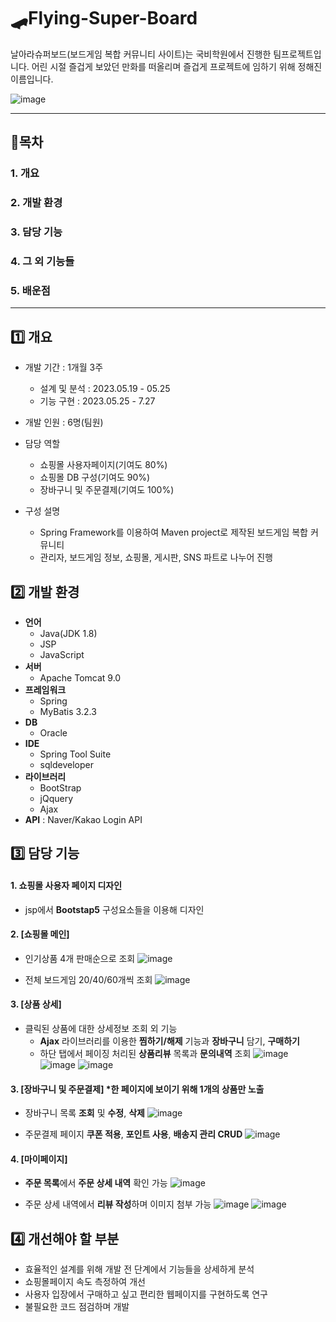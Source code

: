 # 🛹Flying-Super-Board
날아라슈퍼보드(보드게임 복합 커뮤니티 사이트)는 국비학원에서 진행한 팀프로젝트입니다.
어린 시절 즐겁게 보았던 만화를 떠올리며 즐겁게 프로젝트에 임하기 위해 정해진 이름입니다.

![image](https://github.com/jaeheeeKim/Flying-Super-Board/assets/137701489/5a0775de-a1c7-48a2-9cad-59d0e8b2ec2d)

---
## 🎲목차
### 1. 개요
### 2. 개발 환경
### 3. 담당 기능
### 4. 그 외 기능들
### 5. 배운점
---



## 1️⃣ 개요
- 개발 기간 : 1개월 3주
  - 설계 및 분석 : 2023.05.19 - 05.25
  - 기능 구현 : 2023.05.25 - 7.27
- 개발 인원 : 6명(팀원)
- 담당 역할
  - 쇼핑몰 사용자페이지(기여도 80%)
  - 쇼핑몰 DB 구성(기여도 90%)
  - 장바구니 및 주문결제(기여도 100%)

- 구성 설명
  - Spring Framework를 이용하여 Maven project로 제작된 보드게임 복합 커뮤니티
  - 관리자, 보드게임 정보, 쇼핑몰, 게시판, SNS 파트로 나누어 진행



## 2️⃣ 개발 환경
- **언어**
  - Java(JDK 1.8)
  - JSP
  - JavaScript
- **서버**
  - Apache Tomcat 9.0
- **프레임워크**
  - Spring
  - MyBatis 3.2.3
- **DB**
  - Oracle
- **IDE**
  - Spring Tool Suite
  - sqldeveloper
- **라이브러리**
  - BootStrap
  - jQquery
  - Ajax
- **API** : Naver/Kakao Login API



## 3️⃣ 담당 기능 
#### 1. 쇼핑몰 사용자 페이지 디자인
- jsp에서 **Bootstap5** 구성요소들을 이용해 디자인

#### 2. [쇼핑몰 메인]
- 인기상품 4개 판매순으로 조회
![image](https://github.com/jaeheeeKim/Flying-Super-Board/assets/137701489/4d06d0b1-1ab5-4788-967f-06e6cee36208)

- 전체 보드게임 20/40/60개씩 조회
![image](https://github.com/jaeheeeKim/Flying-Super-Board/assets/137701489/373374f6-15b8-4002-9de7-c0737ec7f19f)



#### 3. [상품 상세]
- 클릭된 상품에 대한 상세정보 조회 외 기능
  - **Ajax** 라이브러리를 이용한 **찜하기/해제** 기능과 **장바구니** 담기, **구매하기**
  - 하단 탭에서 페이징 처리된 **상품리뷰** 목록과 **문의내역** 조회
![image](https://github.com/jaeheeeKim/Flying-Super-Board/assets/137701489/36b74a55-4b59-444e-b550-5694e2a80dd7)
![image](https://github.com/jaeheeeKim/Flying-Super-Board/assets/137701489/9cd7127a-253b-44f8-a605-c3716c980f20)
![image](https://github.com/jaeheeeKim/Flying-Super-Board/assets/137701489/c47c9cf2-3192-4ffd-b8af-45b598897fa1)



#### 3. [장바구니 및 주문결제] *한 페이지에 보이기 위해 1개의 상품만 노출
- 장바구니 목록 **조회** 및 **수정**, **삭제**
![image](https://github.com/jaeheeeKim/Flying-Super-Board/assets/137701489/4eb6ba92-23ea-431e-8677-bca8365b7633)

- 주문결제 페이지 **쿠폰 적용**, **포인트 사용**, **배송지 관리 CRUD** 
![image](https://github.com/jaeheeeKim/Flying-Super-Board/assets/137701489/981f5f18-ece1-4cb5-82af-3a66bf05ef2b)



#### 4. [마이페이지]
- **주문 목록**에서 **주문 상세 내역** 확인 가능
![image](https://github.com/jaeheeeKim/Flying-Super-Board/assets/137701489/f3097479-59ed-4a2d-a1b3-ad59b616bf88)

- 주문 상세 내역에서 **리뷰 작성**하며 이미지 첨부 가능
![image](https://github.com/jaeheeeKim/Flying-Super-Board/assets/137701489/b456ffc3-a292-48ac-b5fb-8c53655f34fa)
![image](https://github.com/jaeheeeKim/Flying-Super-Board/assets/137701489/860825de-840d-4029-a0e9-10cd1f3f89bd)



## 4️⃣ 개선해야 할 부분
- 효율적인 설계를 위해 개발 전 단계에서 기능들을 상세하게 분석
- 쇼핑몰페이지 속도 측정하여 개선
- 사용자 입장에서 구매하고 싶고 편리한 웹페이지를 구현하도록 연구
- 불필요한 코드 점검하며 개발




